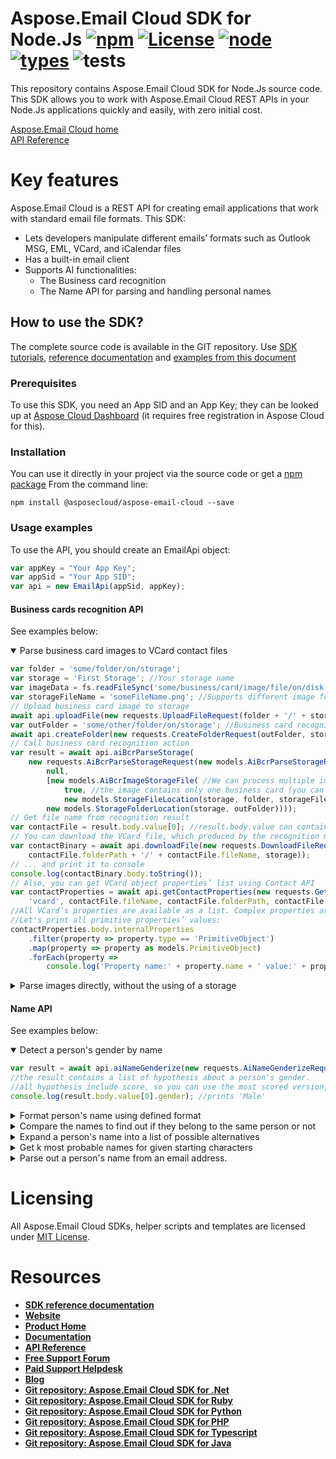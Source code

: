 ﻿# Aspose.Email Cloud SDK for Node.Js [![npm](https://img.shields.io/npm/v/@asposecloud/aspose-email-cloud)](https://www.npmjs.com/package/@asposecloud/aspose-email-cloud) [![License](https://img.shields.io/github/license/aspose-email-cloud/aspose-email-cloud-node)](https://www.npmjs.com/package/@asposecloud/aspose-email-cloud) [![node](https://img.shields.io/node/v/@asposecloud/aspose-email-cloud)](https://www.npmjs.com/package/@asposecloud/aspose-email-cloud)  [![types](https://img.shields.io/npm/types/@asposecloud/aspose-email-cloud)](https://www.npmjs.com/package/@asposecloud/aspose-email-cloud) ![tests](https://github.com/aspose-email-cloud/aspose-email-cloud-node/workflows/tests/badge.svg)
This repository contains Aspose.Email Cloud SDK for Node.Js source code. This SDK allows you to work with Aspose.Email Cloud REST APIs in your Node.Js applications quickly and easily, with zero initial cost.

[Aspose.Email Cloud home](https://products.aspose.cloud/email/family "Aspose.Email Cloud")  
[API Reference](https://apireference.aspose.cloud/email/)  

# Key features

Aspose.Email Cloud is a REST API for creating email applications that work with standard email file formats. This SDK:
- Lets developers manipulate different emails’ formats such as Outlook MSG, EML, VCard, and iCalendar files
- Has a built-in email client
- Supports AI functionalities:
    - The Business card recognition
    - The Name API for parsing and handling personal names

## How to use the SDK?
The complete source code is available in the GIT repository.
Use [SDK tutorials](https://docs.aspose.cloud/display/emailcloud/SDK+Tutorials), [reference documentation](https://github.com/aspose-email-cloud/aspose-email-cloud-node/blob/master/doc/README.md) and [examples from this document](#usage-examples)

### Prerequisites
To use this SDK, you need an App SID and an App Key; they can be looked up at [Aspose Cloud Dashboard](https://dashboard.aspose.cloud/#/apps) (it requires free registration in Aspose Cloud for this).

### Installation
You can use it directly in your project via the source code or get a [npm package](https://www.npmjs.com/package/@asposecloud/aspose-email-cloud)
From the command line:

	npm install @asposecloud/aspose-email-cloud --save

### Usage examples
To use the API, you should create an EmailApi object:
```typescript
var appKey = "Your App Key";
var appSid = "Your App SID";
var api = new EmailApi(appSid, appKey);
```

#### Business cards recognition API
See examples below:

<details open>
    <summary>Parse business card images to VCard contact files</summary>

```typescript
var folder = 'some/folder/on/storage';
var storage = 'First Storage'; //Your storage name
var imageData = fs.readFileSync('some/business/card/image/file/on/disk');
var storageFileName = 'someFileName.png'; //Supports different image formats: PNG, JPEG, BMP, TIFF, GIF, etc.
// Upload business card image to storage
await api.uploadFile(new requests.UploadFileRequest(folder + '/' + storageFileName, imageData, storage));
var outFolder = 'some/other/folder/on/storage'; //Business card recognition results will be saved here
await api.createFolder(new requests.CreateFolderRequest(outFolder, storage));
// Call business card recognition action
var result = await api.aiBcrParseStorage(
    new requests.AiBcrParseStorageRequest(new models.AiBcrParseStorageRq(
        null,
        [new models.AiBcrImageStorageFile( //We can process multiple images in one request
            true, //the image contains only one business card (you can upload image with multiple cards on it)
            new models.StorageFileLocation(storage, folder, storageFileName))],
        new models.StorageFolderLocation(storage, outFolder))));
// Get file name from recognition result
var contactFile = result.body.value[0]; //result.body.value can contain multiple files, if we sent multicard images or multiple images
// You can download the VCard file, which produced by the recognition method ...
var contactBinary = await api.downloadFile(new requests.DownloadFileRequest(
    contactFile.folderPath + '/' + contactFile.fileName, storage));
// ... and print it to console
console.log(contactBinary.body.toString());
// Also, you can get VCard object properties’ list using Contact API
var contactProperties = await api.getContactProperties(new requests.GetContactPropertiesRequest(
    'vcard', contactFile.fileName, contactFile.folderPath, contactFile.storage));
//All VCard’s properties are available as a list. Complex properties are represented as hierarchical structures.
//Let's print all primitive properties’ values:
contactProperties.body.internalProperties
    .filter(property => property.type == 'PrimitiveObject')
    .map(property => property as models.PrimitiveObject)
    .forEach(property =>
        console.log('Property name:' + property.name + ' value:' + property.value));
```
</details>

<details>
    <summary>Parse images directly, without the using of a storage</summary>

```typescript
//Read image from file and convert it to Base64 string
var imageData = fs.readFileSync('some/business/card/image/file/on/disk').toString('base64');
var result = await api.aiBcrParse(new requests.AiBcrParseRequest(
    new models.AiBcrBase64Rq(undefined, [new models.AiBcrBase64Image(true, imageData)])));
//Result contains all recognized VCard objects (only the one in our case)
var contactProperties = result.body.value[0];
//VCard object is available as a list of properties, without any external calls:
contactProperties.internalProperties
    .filter(property => property.type == 'PrimitiveObject')
    .map(property => property as models.PrimitiveObject)
    .forEach(property =>
        console.log('Property name:' + property.name + ' value:' + property.value));
```
</details>

#### Name API
See examples below:
<details open>
    <summary>Detect a person's gender by name</summary>

```typescript
var result = await api.aiNameGenderize(new requests.AiNameGenderizeRequest('John Cane'));
//the result contains a list of hypothesis about a person's gender.
//all hypothesis include score, so you can use the most scored version, which will be the first in a list:
console.log(result.body.value[0].gender); //prints 'Male'
```
</details>

<details>
    <summary>Format person's name using defined format</summary>

```typescript
var result = await api.aiNameFormat(new requests.AiNameFormatRequest(
    'Mr. John Michael Cane', undefined, undefined, undefined, undefined, '%t%L%f%m'));
console.log(result.body.name); //prints 'Mr. Cane J. M.'
```
</details>

<details>
    <summary>Compare the names to find out if they belong to the same person or not</summary>

```typescript
var first = 'John Michael Cane';
var second = 'Cane J.';
var result = await api.aiNameMatch(new requests.AiNameMatchRequest(
    first, second));
console.log(result.body.similarity > 0.5); //prints 'true', names look similar
```
</details>

<details>
    <summary>Expand a person's name into a list of possible alternatives</summary>

```typescript
var result = await api.aiNameExpand(new requests.AiNameExpandRequest(
    'Smith Bobby'));
var names = result.body.names
    .map(weighted => weighted.name)
    .forEach(name => console.log(name)); //prints 'Mr. Smith', 'B. Smith', etc.
```
</details>

<details>
    <summary>Get k most probable names for given starting characters</summary>

```typescript
var prefix = 'Dav';
var result = await api.aiNameComplete(new requests.AiNameCompleteRequest(
    prefix));
var names = result.body.names
    .map(weighted => prefix + weighted.name)
    .forEach(name => console.log(name)); //prints 'David', 'Dave', 'Davis', etc.
```
</details>

<details>
    <summary>Parse out a person's name from an email address.</summary>

```typescript
var result = await api.aiNameParseEmailAddress(new requests.AiNameParseEmailAddressRequest(
    'john-cane@gmail.com'));
var extractedValues = result.body.value
    .map(extracted => extracted.name)
    .reduce((accumulator, value) => accumulator.concat(value));
var givenName = extractedValues.find(extracted => extracted.category == 'GivenName');
var surname = extractedValues.find(extracted => extracted.category == 'Surname');
console.log(givenName.value); // 'John'
console.log(surname.value); // 'Cane'
```
</details>

# Licensing
All Aspose.Email Cloud SDKs, helper scripts and templates are licensed under [MIT License](LICENSE).

# Resources
+ [**SDK reference documentation**](doc/README.md)
+ [**Website**](https://www.aspose.cloud)
+ [**Product Home**](https://products.aspose.cloud/Email/cloud)
+ [**Documentation**](https://docs.aspose.cloud/display/Emailcloud/Home)
+ [**API Reference**](https://apireference.aspose.cloud/email/)
+ [**Free Support Forum**](https://forum.aspose.cloud/c/email)
+ [**Paid Support Helpdesk**](https://helpdesk.aspose.cloud/)
+ [**Blog**](https://blog.aspose.cloud/category/aspose-products/aspose-email-cloud/)
+ [**Git repository: Aspose.Email Cloud SDK for .Net**](https://github.com/aspose-email-cloud/aspose-email-cloud-dotnet)
+ [**Git repository: Aspose.Email Cloud SDK for Ruby**](https://github.com/aspose-email-cloud/aspose-email-cloud-ruby)
+ [**Git repository: Aspose.Email Cloud SDK for Python**](https://github.com/aspose-email-cloud/aspose-email-cloud-python)
+ [**Git repository: Aspose.Email Cloud SDK for PHP**](https://github.com/aspose-email-cloud/aspose-email-cloud-php)
+ [**Git repository: Aspose.Email Cloud SDK for Typescript**](https://github.com/aspose-email-cloud/aspose-email-cloud-node)
+ [**Git repository: Aspose.Email Cloud SDK for Java**](https://github.com/aspose-email-cloud/aspose-email-cloud-java)
